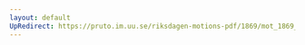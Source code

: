 ```yaml
---
layout: default
UpRedirect: https://pruto.im.uu.se/riksdagen-motions-pdf/1869/mot_1869__ak__88/mot_1869__ak__88-002.pdf
---
```

